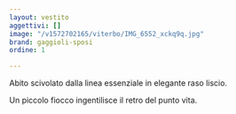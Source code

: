 ```yaml
---
layout: vestito
aggettivi: []
image: "/v1572702165/viterbo/IMG_6552_xckq9q.jpg"
brand: gaggioli-sposi
ordine: 1

---
```

Abito scivolato dalla linea essenziale in elegante raso liscio.

Un piccolo fiocco ingentilisce il retro del punto vita.